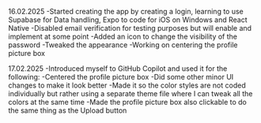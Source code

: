 16.02.2025
-Started creating the app by creating a login, learning to use Supabase for Data handling, Expo to code for iOS on Windows and React Native
-Disabled email verification for testing purposes but will enable and implement at some point
-Added an icon to change the visibility of the password
-Tweaked the appearance
-Working on centering the profile picture box

17.02.2025
-Introduced myself to GitHub Copilot and used it for the following:
-Centered the profile picture box
-Did some other minor UI changes to make it look better
-Made it so the color styles are not coded individually but rather using a separate theme file where I can tweak all the colors at the same time
-Made the profile picture box also clickable to do the same thing as the Upload button
